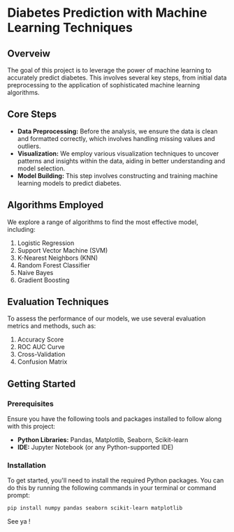 # Diabetes Prediction with Machine Learning Techniques

## Overveiw

The goal of this project is to leverage the power of machine learning to accurately predict diabetes. This involves several key steps, from initial data preprocessing to the application of sophisticated machine learning algorithms.

## Core Steps

- **Data Preprocessing:** Before the analysis, we ensure the data is clean and formatted correctly, which involves handling missing values and outliers.
- **Visualization:** We employ various visualization techniques to uncover patterns and insights within the data, aiding in better understanding and model selection.
- **Model Building:** This step involves constructing and training machine learning models to predict diabetes.

## Algorithms Employed

We explore a range of algorithms to find the most effective model, including:

1. Logistic Regression
2. Support Vector Machine (SVM)
3. K-Nearest Neighbors (KNN)
4. Random Forest Classifier
5. Naive Bayes
6. Gradient Boosting

## Evaluation Techniques

To assess the performance of our models, we use several evaluation metrics and methods, such as:

1. Accuracy Score
2. ROC AUC Curve
3. Cross-Validation
4. Confusion Matrix

## Getting Started

### Prerequisites

Ensure you have the following tools and packages installed to follow along with this project:

- **Python Libraries:** Pandas, Matplotlib, Seaborn, Scikit-learn
- **IDE:** Jupyter Notebook (or any Python-supported IDE)

### Installation

To get started, you'll need to install the required Python packages. You can do this by running the following commands in your terminal or command prompt:

```bash
pip install numpy pandas seaborn scikit-learn matplotlib
```
See ya !
